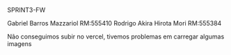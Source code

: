 SPRINT3-FW

Gabriel Barros Mazzariol RM:555410
Rodrigo Akira Hirota Mori RM:555384

Não conseguimos subir no vercel, tivemos problemas em carregar algumas imagens 
